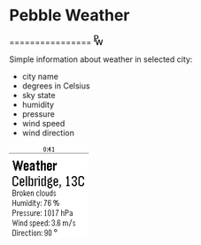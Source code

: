 # Pebble Weather
================
![](https://github.com/karcio/pebbleWeather/blob/master/resources/images/weather_screenshot.png)

Simple information about weather in selected city:
- city name
- degrees in Celsius
- sky state
- humidity
- pressure
- wind speed
- wind direction

![](https://github.com/karcio/pebbleWeather/blob/master/resources/images/screenshot.png)
